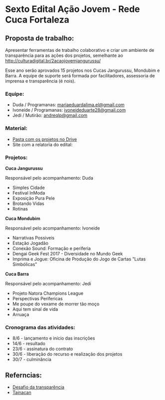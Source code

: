 # Sexto Edital Ação Jovem - Rede Cuca Fortaleza

## Proposta de trabalho: 
Apresentar ferramentas de trabalho colaborativo e criar um ambiente de transparência para as ações dos projetos, semelhante ao http://culturadigital.br/2acaojovemjangurussu/

Esse ano serão aprovados 15 projetos nos Cucas Jangurussu, Mondubim e Barra. A equipe de suporte será formada por facilitadores, assessoria de imprensa e transparência (é nois).

### Equipe:
- Duda / Programanas: mariaeduardalima.el@gmail.com
- Ivoneide / Programanas: ivoneideduarte28@gmail.com
- Jedi / Mutirão: andreqlp@gmail.com

### Material:
- [Pasta com os projetos no Drive](https://drive.google.com/drive/folders/0B4Q7Y_cuhmVKUWxBa1JyMEE2YnM)
- Site com a relatoria do edital: 

### Projetos:
**Cuca Jangurussu**

Responsável pelo acompanhamento: Duda
- Simples Cidade
- Festival InModa
- Exposição Pura Pele
- Brotando Vidas
- Rotinas

**Cuca Mondubim**

Responsável pelo acompanhamento: Ivoneide
- Narrativas Possiveis
- Estação Jogadão
- Conexão Sound: Formação e periferia
- Dengai Geek Fest 2017 - Diversidade no Mundo Geek
- Imprima e Jogue: Oficina de Produção do Jogo de Cartas "Lutas Simbólicas"

**Cuca Barra**

Responsável pelo acompanhamento: Jedi
- Projeto Natora Champions League
- Perspectivas Perifericas
- Me poupe do vexame de morrer tão moço
- Aqui tem sinal de vida
- Arruaça

### Cronograma das atividades:
- 8/6 - lançamento e início das inscrições
- 14/6 - resultado
- 23/6 - assinatura do contrato
- 30/6 - liberação do recurso e realização dos projetos
- 30/7 - culminância

## Referncias:
- [Desafio da transparência](http://desafiodatransparencia.beta.redelivre.org.br/)                        
- [Tainacan](http://tainacan.org/)
